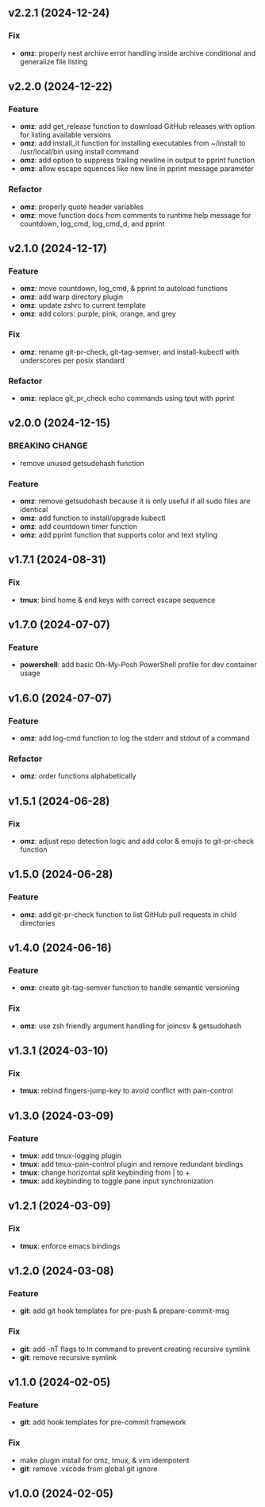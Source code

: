 ## v2.2.1 (2024-12-24)

### Fix

- **omz**: properly nest archive error handling inside archive conditional and generalize file listing

## v2.2.0 (2024-12-22)

### Feature

- **omz**: add get_release function to download GitHub releases with option for listing available versions
- **omz**: add install_it function for installing executables from ~/install to /usr/local/bin using install command
- **omz**: add option to suppress trailing newline in output to pprint function
- **omz**: allow escape squences like new line in pprint message parameter

### Refactor

- **omz**: properly quote header variables
- **omz**: move function docs from comments to runtime help message for countdown, log_cmd, log_cmd_d, and pprint

## v2.1.0 (2024-12-17)

### Feature

- **omz**: move countdown, log_cmd, & pprint to autoload functions
- **omz**: add warp directory plugin
- **omz**: update zshrc to current template
- **omz**: add colors: purple, pink, orange, and grey

### Fix

- **omz**: rename git-pr-check, git-tag-semver, and install-kubectl with underscores per posix standard

### Refactor

- **omz**: replace git_pr_check echo commands using tput with pprint

## v2.0.0 (2024-12-15)

### BREAKING CHANGE

- remove unused getsudohash function

### Feature

- **omz**: remove getsudohash because it is only useful if all sudo files are identical
- **omz**: add function to install/upgrade kubectl
- **omz**: add countdown timer function
- **omz**: add pprint function that supports color and text styling

## v1.7.1 (2024-08-31)

### Fix

- **tmux**: bind home & end keys with correct escape sequence

## v1.7.0 (2024-07-07)

### Feature

- **powershell**: add basic Oh-My-Posh PowerShell profile for dev container usage

## v1.6.0 (2024-07-07)

### Feature

- **omz**: add log-cmd function to log the stderr and stdout of a command

### Refactor

- **omz**: order functions alphabetically

## v1.5.1 (2024-06-28)

### Fix

- **omz**: adjust repo detection logic and add color & emojis to git-pr-check function

## v1.5.0 (2024-06-28)

### Feature

- **omz**: add git-pr-check function to list GitHub pull requests in child directories

## v1.4.0 (2024-06-16)

### Feature

- **omz**: create git-tag-semver function to handle semantic versioning

### Fix

- **omz**: use zsh friendly argument handling for joincsv & getsudohash

## v1.3.1 (2024-03-10)

### Fix

- **tmux**: rebind fingers-jump-key to avoid conflict with pain-control

## v1.3.0 (2024-03-09)

### Feature

- **tmux**: add tmux-logging plugin
- **tmux**: add tmux-pain-control plugin and remove redundant bindings
- **tmux**: change horizontal split keybinding from | to +
- **tmux**: add keybinding to toggle pane input synchronization

## v1.2.1 (2024-03-09)

### Fix

- **tmux**: enforce emacs bindings

## v1.2.0 (2024-03-08)

### Feature

- **git**: add git hook templates for pre-push & prepare-commit-msg

### Fix

- **git**: add -nT flags to ln command to prevent creating recursive symlink
- **git**: remove recursive symlink

## v1.1.0 (2024-02-05)

### Feature

- **git**: add hook templates for pre-commit framework

### Fix

- make plugin install for omz, tmux, & vim idempotent
- **git**: remove .vscode from global git ignore

## v1.0.0 (2024-02-05)
